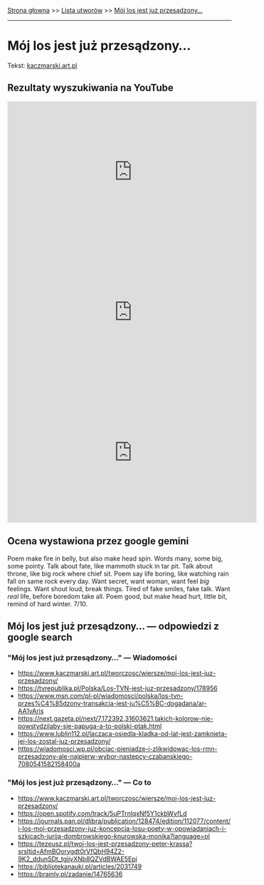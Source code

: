 [Strona głowna](../index.md) >> [Lista utworów](../list.md) >> [Mój los jest już przesądzony…](300.md)

---

# Mój los jest już przesądzony…

Tekst: [kaczmarski.art.pl](https://www.kaczmarski.art.pl/tworczosc/wiersze/moj-los-jest-juz-przesadzony/)

## Rezultaty wyszukiwania na YouTube

<iframe width="560" height="315" src="https://www.youtube.com/embed/_rF5NMPo-0M?si=IdontcarewhotheIRSsendsImnotpayingtaxes" title="YouTube video player" frameborder="0" allow="accelerometer; autoplay; clipboard-write; encrypted-media; gyroscope; picture-in-picture; web-share" referrerpolicy="strict-origin-when-cross-origin" allowfullscreen></iframe>

<iframe width="560" height="315" src="https://www.youtube.com/embed/iF37u6fZcdc?si=IdontcarewhotheIRSsendsImnotpayingtaxes" title="YouTube video player" frameborder="0" allow="accelerometer; autoplay; clipboard-write; encrypted-media; gyroscope; picture-in-picture; web-share" referrerpolicy="strict-origin-when-cross-origin" allowfullscreen></iframe>

<iframe width="560" height="315" src="https://www.youtube.com/embed/5c1arDGZEvw?si=IdontcarewhotheIRSsendsImnotpayingtaxes" title="YouTube video player" frameborder="0" allow="accelerometer; autoplay; clipboard-write; encrypted-media; gyroscope; picture-in-picture; web-share" referrerpolicy="strict-origin-when-cross-origin" allowfullscreen></iframe>

## Ocena wystawiona przez google gemini

Poem make fire in belly, but also make head spin. Words many, some big, some pointy. Talk about fate, like mammoth stuck in tar pit. Talk about throne, like big rock where chief sit. Poem say life boring, like watching rain fall on same rock every day. Want secret, want woman, want feel *big* feelings. Want shout loud, break things. Tired of fake smiles, fake talk. Want *real* life, before boredom take all. Poem good, but make head hurt, little bit, remind of hard winter. 7/10.


## Mój los jest już przesądzony… — odpowiedzi z google search

### "Mój los jest już przesądzony…" — Wiadomości

 - <https://www.kaczmarski.art.pl/tworczosc/wiersze/moj-los-jest-juz-przesadzony/>
 - <https://tvrepublika.pl/Polska/Los-TVN-jest-juz-przesadzony/178956>
 - <https://www.msn.com/pl-pl/wiadomosci/polska/los-tvn-przes%C4%85dzony-transakcja-jest-ju%C5%BC-dogadana/ar-AA1vAris>
 - <https://next.gazeta.pl/next/7,172392,31603621,takich-kolorow-nie-powstydzilaby-sie-papuga-a-to-polski-ptak.html>
 - <https://www.lublin112.pl/laczaca-osiedla-kladka-od-lat-jest-zamknieta-jej-los-zostal-juz-przesadzony/>
 - <https://wiadomosci.wp.pl/obciac-pieniadze-i-zlikwidowac-los-rmn-przesadzony-ale-najpierw-wybor-nastepcy-czabanskiego-7080541582158400a>

### "Mój los jest już przesądzony…" — Co to

 - <https://www.kaczmarski.art.pl/tworczosc/wiersze/moj-los-jest-juz-przesadzony/>
 - <https://open.spotify.com/track/5uPTrnlqxNf5Y1ckbWvfLd>
 - <https://journals.pan.pl/dlibra/publication/128474/edition/112077/content/i-los-moj-przesadzony-juz-koncepcja-losu-poety-w-opowiadaniach-i-szkicach-jurija-dombrowskiego-knurowska-monika?language=pl>
 - <https://tezeusz.pl/twoj-los-jest-przesadzony-peter-krassa?srsltid=AfmBOorygdt0rVfQbH94Z2-9K2_ddunSDt_tgjjvXNb8QZVdBWAE5Epi>
 - <https://bibliotekanauki.pl/articles/2031749>
 - <https://brainly.pl/zadanie/14765636>

